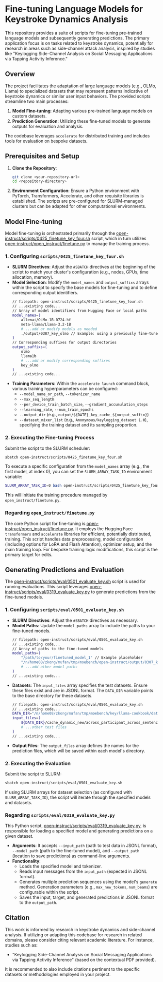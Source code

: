 # Fine-tuning Language Models for Keystroke Dynamics Analysis

This repository provides a suite of scripts for fine-tuning pre-trained language models and subsequently generating predictions. The primary application focus is on tasks related to keystroke dynamics, potentially for research in areas such as side-channel attack analysis, inspired by studies like "Keylogging Side-Channel Analysis on Social Messaging Applications via Tapping Activity Inference."

## Overview

The project facilitates the adaptation of large language models (e.g., OLMo, Llama) to specialized datasets that may represent patterns indicative of keystroke dynamics or similar user input behaviors. The provided scripts streamline two main processes:
1.  **Model Fine-tuning**: Adapting various pre-trained language models on custom datasets.
2.  **Prediction Generation**: Utilizing these fine-tuned models to generate outputs for evaluation and analysis.

The codebase leverages `accelerate` for distributed training and includes tools for evaluation on bespoke datasets.

## Prerequisites and Setup

1.  **Clone the Repository**:
    ```bash
    git clone <your-repository-url>
    cd <repository-directory>
    ```
2.  **Environment Configuration**:
    Ensure a Python environment with PyTorch, Transformers, Accelerate, and other requisite libraries is established. The scripts are pre-configured for SLURM-managed clusters but can be adapted for other computational environments.

## Model Fine-tuning

Model fine-tuning is orchestrated primarily through the [open-instruct/scripts/0425_finetune_key_four.sh](open-instruct/scripts/0425_finetune_key_four.sh) script, which in turn utilizes [open-instruct/open_instruct/finetune.py](open-instruct/open_instruct/finetune.py) to manage the training process.

### 1. Configuring `scripts/0425_finetune_key_four.sh`
   - **SLURM Directives**: Adjust the `#SBATCH` directives at the beginning of the script to match your cluster's configuration (e.g., nodes, GPUs, time allocation, memory).
   - **Model Selection**: Modify the `model_names` and `output_suffixs` arrays within the script to specify the base models for fine-tuning and to define corresponding output identifiers.
     ````bash
     // filepath: open-instruct/scripts/0425_finetune_key_four.sh
     // ...existing code...
     // Array of model identifiers from Hugging Face or local paths
     model_names=(
         allenai/OLMo-1B-0724-hf
         meta-llama/Llama-3.2-1B
         # ...add or modify models as needed
         ./output/0307_key_olmo // Example: using a previously fine-tuned model as a base
     )
     // Corresponding suffixes for output directories
     output_suffixs=(
         olmo
         llama1b
         # ...add or modify corresponding suffixes
         key_olmo
     )
     // ...existing code...
     ````
   - **Training Parameters**: Within the `accelerate launch` command block, various training hyperparameters can be configured:
     - `--model_name_or_path`, `--tokenizer_name`
     - `--max_seq_length`
     - `--per_device_train_batch_size`, `--gradient_accumulation_steps`
     - `--learning_rate`, `--num_train_epochs`
     - `--output_dir` (e.g., `output/${DATE}_key_cache_${output_suffix}`)
     - `--dataset_mixer_list` (e.g., `Anonymous/keylogging_dataset 1.0`), specifying the training dataset and its sampling proportion.

### 2. Executing the Fine-tuning Process
   Submit the script to the SLURM scheduler:
   ```bash
   sbatch open-instruct/scripts/0425_finetune_key_four.sh
   ```
   To execute a specific configuration from the `model_names` array (e.g., the first model, at index 0), you can set the `SLURM_ARRAY_TASK_ID` environment variable:
   ```bash
   SLURM_ARRAY_TASK_ID=0 bash open-instruct/scripts/0425_finetune_key_four.sh
   ```
   This will initiate the training procedure managed by `open_instruct/finetune.py`.

### Regarding `open_instruct/finetune.py`
   The core Python script for fine-tuning is [open-instruct/open_instruct/finetune.py](open-instruct/open_instruct/finetune.py). It employs the Hugging Face `transformers` and `accelerate` libraries for efficient, potentially distributed, training. This script handles data preprocessing, model configuration (including options for LoRA and Flash Attention), optimizer setup, and the main training loop. For bespoke training logic modifications, this script is the primary target for edits.

## Generating Predictions and Evaluation

The [open-instruct/scripts/eval/0501_evaluate_key.sh](open-instruct/scripts/eval/0501_evaluate_key.sh) script is used for running evaluations. This script leverages [open-instruct/scripts/eval/0319_evaluate_key.py](open-instruct/scripts/eval/0319_evaluate_key.py) to generate predictions from the fine-tuned models.

### 1. Configuring `scripts/eval/0501_evaluate_key.sh`
   - **SLURM Directives**: Adjust the `#SBATCH` directives as necessary.
   - **Model Paths**: Update the `model_paths` array to include the paths to your fine-tuned models.
     ````bash
     // filepath: open-instruct/scripts/eval/0501_evaluate_key.sh
     // ...existing code...
     // Array of paths to the fine-tuned models
     model_paths=(
         "/path/to/your/finetuned_model_1" // Example placeholder
         "/n/home08/zkong/mufan/tmp/moebench/open-instruct/output/0307_key_olmo" // Example from script
         # ...add other model paths
     )
     // ...existing code...
     ````
   - **Datasets**: The `input_files` array specifies the test datasets. Ensure these files exist and are in JSONL format. The `DATA_DIR` variable points to the base directory for these datasets.
     ````bash
     // filepath: open-instruct/scripts/eval/0501_evaluate_key.sh
     // ...existing code...
     DATA_DIR="/n/home08/zkong/mufan/tmp/moebench/key/llama-cookbook/data/" // Ensure this path is correct
     input_files=(
         ${DATA_DIR}/cache_dynamic_new/across_participant_across_sentence_test.jsonl
         # ...other test files
     )
     // ...existing code...
     ````
   - **Output Files**: The `output_files` array defines the names for the prediction files, which will be saved within each model's directory.

### 2. Executing the Evaluation
   Submit the script to SLURM:
   ```bash
   sbatch open-instruct/scripts/eval/0501_evaluate_key.sh
   ```
   If using SLURM arrays for dataset selection (as configured with `SLURM_ARRAY_TASK_ID`), the script will iterate through the specified models and datasets.

### Regarding `scripts/eval/0319_evaluate_key.py`
   This Python script, [open-instruct/scripts/eval/0319_evaluate_key.py](open-instruct/scripts/eval/0319_evaluate_key.py), is responsible for loading a specified model and generating predictions on a given dataset.
   - **Arguments**: It accepts `--input_path` (path to test data in JSONL format), `--model_path` (path to the fine-tuned model), and `--output_path` (location to save predictions) as command-line arguments.
   - **Functionality**:
     - Loads the specified model and tokenizer.
     - Reads input messages from the `input_path` (expected in JSONL format).
     - Generates multiple prediction sequences using the model's `generate` method. Generation parameters (e.g., `max_new_tokens`, `num_beams`) are configurable within the script.
     - Saves the input, target, and generated predictions in JSONL format to the `output_path`.

## Citation

This work is informed by research in keystroke dynamics and side-channel analysis. If utilizing or adapting this codebase for research in related domains, please consider citing relevant academic literature. For instance, studies such as:

*   "Keylogging Side-Channel Analysis on Social Messaging Applications via Tapping Activity Inference" (based on the contextual PDF provided).

It is recommended to also include citations pertinent to the specific datasets or methodologies employed in your project.
